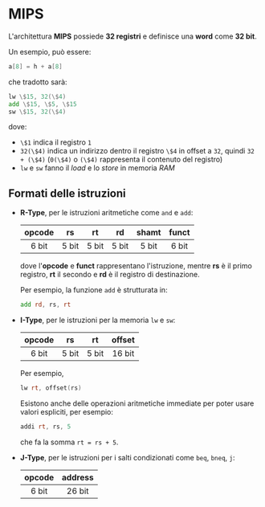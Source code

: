 # MIPS

L'architettura **MIPS** possiede **32 registri** e definisce una **word** come **32 bit**.

Un esempio, può essere:
```c
a[8] = h + a[8]
```
che tradotto sarà:
```asm
lw \$15, 32(\$4)
add \$15, \$5, \$15
sw \$15, 32(\$4)
```
dove:
- `\$1` indica il registro `1`
- `32(\$4)` indica un indirizzo dentro il registro `\$4` in offset a `32`, quindi `32 + (\$4)` (`0(\$4)` o `(\$4)` rappresenta il contenuto del registro)
- `lw` e `sw` fanno il _load_ e lo _store_ in memoria _RAM_

## Formati delle istruzioni

- **R-Type**, per le istruzioni aritmetiche come `and` e `add`:

	| opcode | rs | rt | rd | shamt | funct |
	|:-:|:-:|:-:|:-:|:-:|:-:|
	| 6 bit | 5 bit | 5 bit | 5 bit | 5 bit | 6 bit |

	dove l'**opcode** e **funct** rappresentano l'istruzione, mentre **rs** è il primo registro, **rt** il secondo e **rd** è il registro di destinazione.

	Per esempio, la funzione `add` è strutturata in:
	```asm
	add rd, rs, rt
	```

- **I-Type**, per le istruzioni per la memoria `lw` e `sw`:

	| opcode | rs | rt | offset |
	|:-:|:-:|:-:|:-:|
	| 6 bit | 5 bit | 5 bit | 16 bit |

	Per esempio,
	```asm
	lw rt, offset(rs)
	```

	Esistono anche delle operazioni aritmetiche immediate per poter usare valori espliciti, per esempio:
	```asm
	addi rt, rs, 5
	```
	che fa la somma `rt = rs + 5`.

- **J-Type**, per le istruzioni per i salti condizionati come `beq`, `bneq`, `j`:

	| opcode | address |
	|:-:|:-:
	| 6 bit | 26 bit |
